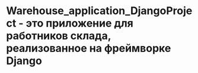 # Warehouse_application_DjangoProject - это приложение для работников склада, реализованное на фреймворке Django
